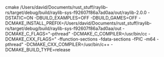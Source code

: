 cmake /Users/david/Documents/rust_stuff/raylib-rs/target/debug/build/raylib-sys-f92607f86a7ad0aa/out/raylib-2.0.0 -DSTATIC=ON -DBUILD_EXAMPLES=OFF -DBUILD_GAMES=OFF -DCMAKE_INSTALL_PREFIX=/Users/david/Documents/rust_stuff/raylib-rs/target/debug/build/raylib-sys-f92607f86a7ad0aa/out -DCMAKE_C_FLAGS="-pthread" -DCMAKE_C_COMPILER=/usr/bin/cc -DCMAKE_CXX_FLAGS=" -ffunction-sections -fdata-sections -fPIC -m64 -pthread" -DCMAKE_CXX_COMPILER=/usr/bin/c++ -DCMAKE_BUILD_TYPE=release